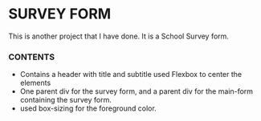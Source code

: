 # SURVEY FORM

This is another project that I have done.
It is a School Survey form.

### CONTENTS

- Contains a header with title and subtitle used Flexbox to center the elements
- One parent div for the survey form, and a parent div for the main-form containing the survey form.
- used box-sizing for the foreground color.
